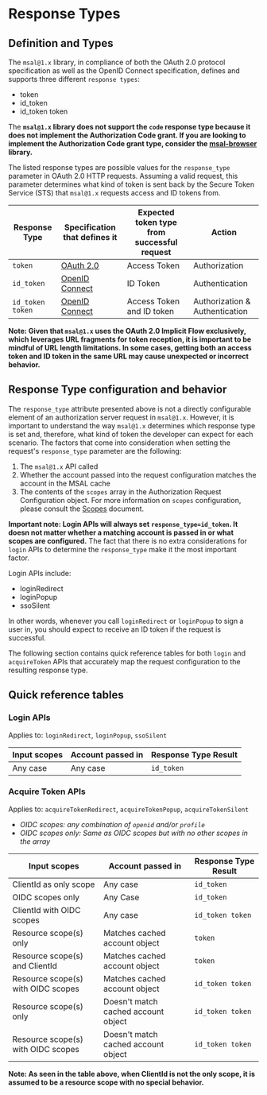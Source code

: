 # Response Types

## Definition and Types
The `msal@1.x` library, in compliance of both the OAuth 2.0 protocol specification as well as the OpenID Connect specification, defines and supports three different `response types`:

* token
* id_token
* id_token token

The **`msal@1.x` library does not support the `code` response type because it does not implement the Authorization Code grant. If you are looking to implement the Authorization Code grant type, consider the [msal-browser](https://github.com/AzureAD/microsoft-authentication-library-for-js/tree/dev/lib/msal-browser) library.**

The listed response types are possible values for the `response_type` parameter in OAuth 2.0 HTTP requests. Assuming a valid request, this parameter determines what kind of token is sent back by the Secure Token Service (STS) that `msal@1.x` requests access and ID tokens from.

| Response Type | Specification that defines it | Expected token type from successful request | Action |
| ------------- | ----------------------------- | ------------------------------------------- | ------ |
| `token` |[OAuth 2.0](https://tools.ietf.org/html/rfc6749#section-3.1.1) | Access Token | Authorization |
| `id_token`| [OpenID Connect](https://openid.net/specs/openid-connect-core-1_0.html#Authentication) | ID Token | Authentication |
|`id_token token`| [OpenID Connect](https://openid.net/specs/openid-connect-core-1_0.html#Authentication) | Access Token and ID token | Authorization & Authentication |

**Note: Given that `msal@1.x` uses the OAuth 2.0 Implicit Flow exclusively, which leverages URL fragments for token reception, it is important to be mindful of URL length limitations. In some cases, getting both an access token and ID token in the same URL may cause unexpected or incorrect behavior.**

## Response Type configuration and behavior

The `response_type` attribute presented above is not a directly configurable element of an authorization server request in `msal@1.x`. However, it is important to understand the way `msal@1.x` determines which response type is set and, therefore, what kind of token the developer can expect for each scenario. The factors that come into consideration when setting the request's `response_type` parameter are the following:

1. The `msal@1.x` API called
2. Whether the account passed into the request configuration matches the account in the MSAL cache
3. The contents of the `scopes` array in the Authorization Request Configuration object. For more information on `scopes` configuration, please consult the [Scopes](/docs/scopes.md) document.

**Important note: Login APIs will always set `response_type=id_token`. It doesn not matter whether a matching account is passed in or what scopes are configured.** The fact that there is no extra considerations for `login` APIs to determine the `response_type` make it the most important factor.

Login APIs include:

* loginRedirect
* loginPopup
* ssoSilent

In other words, whenever you call `loginRedirect` or `loginPopup` to sign a user in, you should expect to receive an ID token if the request is successful.

The following section contains quick reference tables for both `login` and `acquireToken` APIs that accurately map the request configuration to the resulting response type.

## Quick reference tables

### Login APIs

Applies to: `loginRedirect`, `loginPopup`, `ssoSilent`

| Input scopes | Account passed in | Response Type Result |
| ----------------- | ------------ | -------------------- |
| Any case | Any case | `id_token`|

### Acquire Token APIs

Applies to: `acquireTokenRedirect`, `acquireTokenPopup`, `acquireTokenSilent`

* *OIDC scopes: any combination of `openid` and/or `profile`*
* *OIDC scopes only: Same as OIDC scopes but with no other scopes in the array*

| Input scopes | Account passed in | Response Type Result |
| ----------------- | ------------ | -------------------- |
| ClientId as only scope | Any case | `id_token`|
| OIDC scopes only | Any Case | `id_token`|
| ClientId with OIDC scopes | Any case | `id_token token` |
| Resource scope(s) only | Matches cached account object | `token` |
| Resource scope(s) and ClientId | Matches cached account object | `token` |
| Resource scope(s) with OIDC scopes | Matches cached account object | `id_token token` |
| Resource scope(s) only | Doesn't match cached account object | `id_token token` |
| Resource scope(s) with OIDC scopes | Doesn't match cached account object | `id_token token` |

**Note: As seen in the table above, when ClientId is not the only scope, it is assumed to be a resource scope with no special behavior.**


